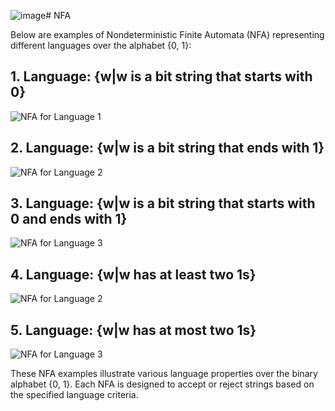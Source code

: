 ![image](https://github.com/Basharul2002/Theroy-Of-Compitution/assets/112147775/c7e5c178-5c07-49fe-a979-210b82b6b2dc)# NFA

Below are examples of Nondeterministic Finite Automata (NFA) representing different languages over the alphabet {0, 1}:

## 1. Language: {w|w is a bit string that starts with 0}
![NFA for Language 1](assets/nfa_language_1.jpg)

## 2. Language: {w|w is a bit string that ends with 1}
![NFA for Language 2](assets/nfa_language_2.jpg)

## 3. Language: {w|w is a bit string that starts with 0 and ends with 1}
![NFA for Language 3](assets/nfa_language_3.jpg)

## 4. Language: {w|w has at least two 1s}
![NFA for Language 2](assets/nfa_language_4.jpg)

## 5. Language: {w|w has at most two 1s}
![NFA for Language 3](assets/nfa_language_5.jpg)


These NFA examples illustrate various language properties over the binary alphabet {0, 1}. Each NFA is designed to accept or reject strings based on the specified language criteria.

